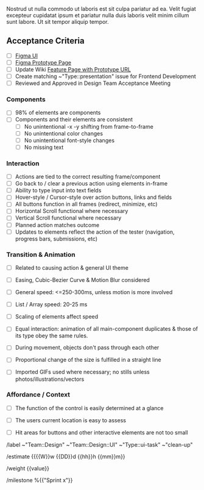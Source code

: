<!-- 
    This High-Fidelity Prototype task is for the creation and connection  element that is to be made, either standalone or as a part of a feature.

    Please follow the instructions in each of the sections below, adhering to the template and replacing the placeholder text as you go.

    NB. This is a template and sections can be filled or left as is where information is or is not available, or sections are or are not relevant.

    Please replace the braces {{  }} and the text between.
   
    Please provide a brief description of what this screen, feature or component design is for"
 -->
 Nostrud ut nulla commodo ut laboris est sit culpa pariatur ad ea. Velit fugiat excepteur cupidatat ipsum et pariatur nulla duis laboris velit minim cillum sunt labore. Ut sit tempor aliquip tempor.

## Acceptance Criteria
<!-- 
    The Checklist section of each UI issue is designed to allow a Senior to specify a number of specific design requirements for the issue in question. It exists as a task list to be checked off during review. This tasks is one that only exists in the Design Kanban board and is not to be moved to Development.
 -->
 - [ ] [Figma UI]()
 - [ ] [Figma Prototype Page]()
 - [ ] Update Wiki [Feature Page with Prototype URL]()
 - [ ] Create matching ~"Type::presentation" issue for Frontend Development
 - [ ] Reviewed and Approved in Design Team Acceptance Meeting

 ### Components
 - [ ] 98% of elements are components
 - [ ] Components and their elements are consistent
     - [ ] No unintentional -x -y shifting from frame-to-frame
     - [ ] No unintentional color changes
     - [ ] No unintentional font-style changes
     - [ ] No missing text

### Interaction
 - [ ] Actions are tied to the correct resulting frame/component
 - [ ] Go back to / clear a previous action using elements in-frame
 - [ ] Ability to type input into text fields
 - [ ] Hover-style / Cursor-style over action buttons, links and fields
 - [ ] All buttons function in all frames (redirect, minimize, etc)
 - [ ] Horizontal Scroll functional where necessary
 - [ ] Vertical Scroll functional where necessary
 - [ ] Planned action matches outcome
 - [ ] Updates to elements reflect the action of the tester (navigation, progress bars, submissions, etc)

 ### Transition & Animation
 - [ ] Related to causing action & general UI theme
 - [ ] Easing, Cubic-Bezier Curve & Motion Blur considered
 - [ ] General speed: <=250-300ms, unless motion is more involved
 - [ ] List / Array speed: 20-25 ms
 - [ ] Scaling of elements affect speed
 - [ ] Equal interaction: animation of all main-component duplicates & those of its type obey the same rules.
 - [ ] During movement, objects don't pass through each other
 - [ ] Proportional change of the size is fulfilled in a straight line
 - [ ] Imported GIFs used where necessary; no stills unless photos/illustrations/vectors
 

### Affordance / Context 
 - [ ] The function of the control is easily determined at a glance
 - [ ] The users current location is easy to assess
 - [ ] Hit areas for buttons and other interactive elements are not too small


/label ~"Team::Design" ~"Team::Design::UI" ~"Type::ui-task" ~"clean-up" 

/estimate {{{{W}}w {{DD}}d {{hh}}h {{mm}}m}}

/weight {{value}}

/milestone %{{"Sprint x"}}
